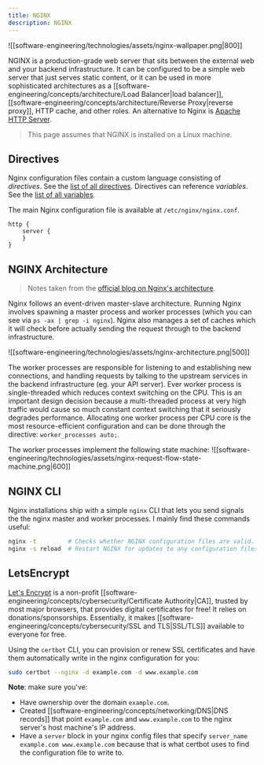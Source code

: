 ```yaml
---
title: NGINX
description: NGINX
---
```


![[software-engineering/technologies/assets/nginx-wallpaper.png|800]]

NGINX is a production-grade web server that sits between the external web and your backend infrastructure. It can be configured to be a simple web server that just serves static content, or it can be used in more sophisticated architectures as a [[software-engineering/concepts/architecture/Load Balancer|load balancer]], [[software-engineering/concepts/architecture/Reverse Proxy|reverse proxy]], HTTP cache, and other roles. An alternative to Nginx is [Apache HTTP Server](https://httpd.apache.org/).

> This page assumes that NGINX is installed on a Linux machine.

## Directives
Nginx configuration files contain a custom language consisting of *directives*. See the [list of all directives](https://nginx.org/en/docs/dirindex.html). Directives can reference *variables*. See the [list of all variables](https://nginx.org/en/docs/varindex.html).

The main Nginx configuration file is available at `/etc/nginx/nginx.conf`. 

```nginx
http {
    server {
    }
}
```

## NGINX Architecture
> Notes taken from the [official blog on Nginx's architecture](https://www.nginx.com/blog/inside-nginx-how-we-designed-for-performance-scale/).

Nginx follows an event-driven master-slave architecture. Running Nginx involves spawning a master process and worker processes (which you can see via `ps -ax | grep -i nginx`). Nginx also manages a set of caches which it will check before actually sending the request through to the backend infrastructure.

![[software-engineering/technologies/assets/nginx-architecture.png|500]]

The worker processes are responsible for listening to and establishing new connections, and handling requests by talking to the upstream services in the backend infrastructure (eg. your API server). Ever worker process is single-threaded which reduces context switching on the CPU. This is an important design decision because a multi-threaded process at very high traffic would cause so much constant context switching that it seriously degrades performance. Allocating one worker process per CPU core is the most resource-efficient configuration and can be done through the directive: `worker_processes auto;`.

The worker processes implement the following state machine:
![[software-engineering/technologies/assets/nginx-request-flow-state-machine.png|600]]

## NGINX CLI
Nginx installations ship with a simple `nginx` CLI that lets you send signals the the nginx master and worker processes. I mainly find these commands useful:
```bash
nginx -t         # Checks whether NGINX configuration files are valid.
nginx -s reload  # Restart NGINX for updates to any configuration files to take effect.
```

## LetsEncrypt
[Let's Encrypt](https://letsencrypt.org/) is a non-profit [[software-engineering/concepts/cybersecurity/Certificate Authority|CA]], trusted by most major browsers, that provides digital certificates for free! It relies on donations/sponsorships. Essentially, it makes [[software-engineering/concepts/cybersecurity/SSL and TLS|SSL/TLS]] available to everyone for free.

Using the `certbot` CLI, you can provision or renew SSL certificates and have them automatically write in the nginx configuration for you:
```bash
sudo certbot --nginx -d example.com -d www.example.com
```
**Note**: make sure you've:
- Have ownership over the domain `example.com`.
- Created [[software-engineering/concepts/networking/DNS|DNS records]] that point `example.com` and `www.example.com` to the nginx server's host machine's IP address.
- Have a `server` block in your nginx config files that specify `server_name example.com www.example.com` because that is what certbot uses to find the configuration file to write to.
